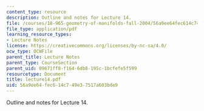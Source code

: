 ```yaml
---
content_type: resource
description: Outline and notes for Lecture 14.
file: /courses/18-965-geometry-of-manifolds-fall-2004/56a9ee64fec614c749e37517a603bde9_lecture14.pdf
file_type: application/pdf
learning_resource_types:
- Lecture Notes
license: https://creativecommons.org/licenses/by-nc-sa/4.0/
ocw_type: OCWFile
parent_title: Lecture Notes
parent_type: CourseSection
parent_uid: 09671ff8-f164-6db8-195c-1bcfefe5f599
resourcetype: Document
title: lecture14.pdf
uid: 56a9ee64-fec6-14c7-49e3-7517a603bde9
---
```

Outline and notes for Lecture 14.